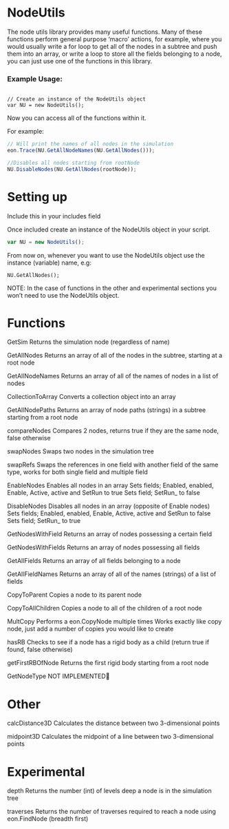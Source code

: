 # NodeUtils

The node utils library provides many useful functions. Many of these functions  perform general purpose ‘macro’ actions, for example, where you would usually write a for loop to get all of the nodes in a subtree and push them into an array, or write a loop to store all the fields belonging to a node, you can just use one of the functions in this library.

### Example Usage:
```javscript

// Create an instance of the NodeUtils object
var NU = new NodeUtils(); 
```

Now you can access all of the functions within it.

For example:
```javascript
// Will print the names of all nodes in the simulation
eon.Trace(NU.GetAllNodeNames(NU.GetAllNodes()));

//Disables all nodes starting from rootNode
NU.DisableNodes(NU.GetAllNodes(rootNode));
```
# Setting up

Include this in your includes field

Once included create an instance of the NodeUtils object in your script.
```javascript
var NU = new NodeUtils();
```
From now on, whenever you want to use the NodeUtils object use the instance (variable) name, e.g:
```javacript
NU.GetAllNodes();
```
NOTE: In the case of functions in the other and experimental sections you won’t need to use the NodeUtils object.

# Functions

GetSim
Returns the simulation node (regardless of name)

GetAllNodes
Returns an array of all of the nodes in the subtree, starting at a root node

GetAllNodeNames
Returns an array of all of the names of nodes in a list of nodes

CollectionToArray
Converts a collection object into an array

GetAllNodePaths
Returns an array of node paths (strings) in a subtree starting from a root node

compareNodes
Compares 2 nodes, returns true if they are the same node, false otherwise

swapNodes
Swaps two nodes in the simulation tree

swapRefs
Swaps the references in one field with another field of the same type, works for both single field and multiple field

EnableNodes
Enables all nodes in an array
Sets fields; Enabled, enabled, Enable, Active, active and SetRun to true
Sets field; SetRun_ to false

DisableNodes
Disables all nodes in an array (opposite of Enable nodes)
Sets fields; Enabled, enabled, Enable, Active, active and SetRun to false
Sets field; SetRun_ to true

GetNodesWithField
Returns an array of nodes possessing a certain field


GetNodesWithFields
Returns an array of nodes possessing all fields 

GetAllFields
Returns an array of all fields belonging to a node

GetAllFieldNames
Returns an array of all of the names (strings) of a list of fields

CopyToParent
Copies a node to its parent node

CopyToAllChildren
Copies a node to all of the children of a root node

MultCopy
Performs a eon.CopyNode multiple times
Works exactly like copy node, just add a number of copies you would like to create

hasRB
Checks to see if a node has a rigid body as a child (return true if found, false otherwise)

getFirstRBOfNode
Returns the first rigid body starting from a root node

GetNodeType
NOT IMPLEMENTED

# Other

calcDistance3D
Calculates the distance between two 3-dimensional points

midpoint3D
Calculates the midpoint of a line between two 3-dimensional points


# Experimental

depth
Returns the number (int) of levels deep a node is in the simulation tree

traverses
Returns the number of traverses required to reach a node using eon.FindNode (breadth first)
